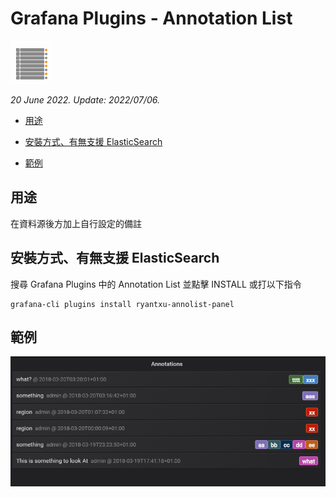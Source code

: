 # Grafana Plugins - Annotation List 

![img](Annotation_List_icon.png)

*20 June 2022. Update: 2022/07/06.*

* [用途](#use)

* [安裝方式、有無支援 ElasticSearch](#install)

* [範例](#example)

<h2 id="use">用途</h2>

在資料源後方加上自行設定的備註

<h2 id="install">安裝方式、有無支援 ElasticSearch</h2>

搜尋 Grafana Plugins 中的 Annotation List 並點擊 INSTALL 或打以下指令

    grafana-cli plugins install ryantxu-annolist-panel

<h2 id="example">範例</h2>

![img](annotation_list.png)

